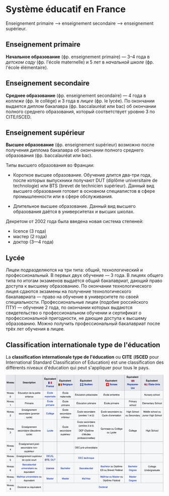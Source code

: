# Système éducatif en France

Enseignement primaire ⟶ enseignement secondaire ⟶ enseignement supérieur.

## Enseignement primaire

**Начальное образование** (фр. enseignement primaire) — 3–4 года в *детском саду* (фр. l'école maternelle) и 5 лет в *начальной школе* (фр. l'école élémentaire).

## Enseignement secondaire

**Среднее образование** (фр. enseignement secondaire) — 4 года в *коллеже* (фр. le collége) и 3 года в *лицее* (фр. le lycée). По окончании выдается диплом бакалавра (фр. baccalauréat или bac) об окончании полного среднего образования, который соответствует уровню 3 по CITE/ISCED.

## Enseignement supérieur

**Высшее образование** (фр. enseignement supérieur) возможно после получения диплома бакалавра об окончании полного среднего образования (фр. baccalauréat или bac).

Типы высшего образования во Франции:

* Короткое высшее образование. Обучение длится два-три года, после которых выпускники получают DUT (diplôme universitaire de technologie) или BTS (brevet de technicien supérieur). Данный вид высшего образования готовит в основном специалистов в сфере промышленности или в сфере обслуживания.

* Длительное высшее образование. Данный вид высшего образования даётся в университетах и высших школах.

Декретом от 2002 года была введена новая система степеней:

* licence (3 года)
* мастер (2 года)
* доктор (3—4 года)

## Lycée

Лицеи подразделяются на три типа: общий, технологический и профессиональный. В первых двух обучение — 3 года. В лицеях общего типа по итогам экзаменов выдаётся общий бакалавриат, дающий право доступа к высшему образованию. По окончании технологического лицея сдаются экзамены на получение технологического бакалавриата — право на обучение в университете по своей специальности. Профессиональные лицеи (подобие российского ПТУ) — обучение 2 года, по окончании которых выдаются свидетельство о профессиональном обучении и сертификат о профессиональной пригодности, не дающие доступа к высшему образованию. Можно получить профессиональный бакалавриат после трёх лет обучения в лицее.

## Classification internationale type de l'éducation

La **classification internationale type de l'éducation** ou **CITE** (**ISCED** pour International Standard Classification of Education) est une classification des différents niveaux d'éducation qui peut s'appliquer pour tous le pays.

<img src="cite.png" />
